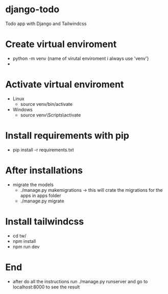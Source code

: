 # django-todo
Todo app with Django and Tailwindcss

# Create virtual enviroment
- python -m venv {name of virutal enviroment i always use 'venv'}
- 
# Activate virtual enviroment
- Linux
  - source venv/bin/activate
- Windows
  - source venv\Scripts\activate
  
# Install requirements with pip
- pip install -r requirements.txt

# After installations
- migrate the models
  - ./manage.py makemigrations -> this will crate the migrations for the apps in apps folder
  - ./manage.py migrate

# Install tailwindcss
- cd tw/
- npm install
- npm run dev

# End
- after do all the instructions run ./manage.py runserver and go to localhost:8000 to see the result
